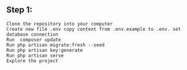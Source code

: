 ## Step 1:

    Clone the repository into your computer
    Create new file .env copy content from .env.example to .env. set database connection
    Run  composer update
    Run php artisan migrate:fresh --seed
    Run php artisan key:generate
    Run php artisan serve
    Explore the project
